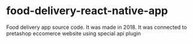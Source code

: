 # food-delivery-react-native-app
Food delivery app source code. 
It was made in 2018. It was connected to pretashop eccomerce website using special api plugin
